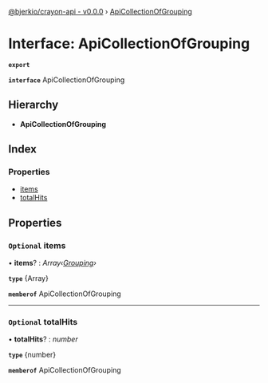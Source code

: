 [@bjerkio/crayon-api - v0.0.0](../README.md) › [ApiCollectionOfGrouping](apicollectionofgrouping.md)

# Interface: ApiCollectionOfGrouping

**`export`** 

**`interface`** ApiCollectionOfGrouping

## Hierarchy

* **ApiCollectionOfGrouping**

## Index

### Properties

* [items](apicollectionofgrouping.md#optional-items)
* [totalHits](apicollectionofgrouping.md#optional-totalhits)

## Properties

### `Optional` items

• **items**? : *Array‹[Grouping](grouping.md)›*

**`type`** {Array<Grouping>}

**`memberof`** ApiCollectionOfGrouping

___

### `Optional` totalHits

• **totalHits**? : *number*

**`type`** {number}

**`memberof`** ApiCollectionOfGrouping
